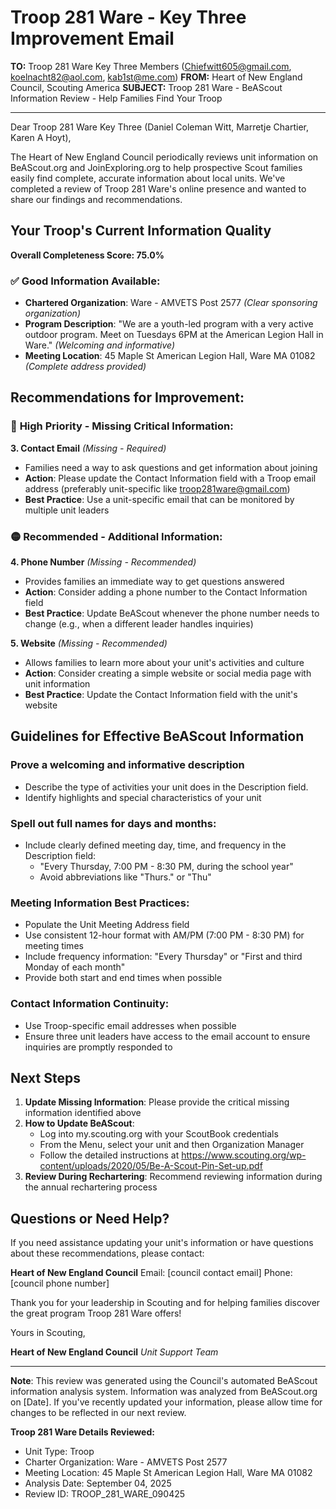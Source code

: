 # Troop 281 Ware - Key Three Improvement Email

**TO:** Troop 281 Ware Key Three Members (Chiefwitt605@gmail.com, koelnacht82@aol.com, kab1st@me.com)
**FROM:** Heart of New England Council, Scouting America
**SUBJECT:** Troop 281 Ware - BeAScout Information Review - Help Families Find Your Troop

---

Dear Troop 281 Ware Key Three (Daniel Coleman Witt, Marretje  Chartier, Karen A Hoyt),

The Heart of New England Council periodically reviews unit information on BeAScout.org and JoinExploring.org to help prospective Scout families easily find complete, accurate information about local units. We've completed a review of Troop 281 Ware's online presence and wanted to share our findings and recommendations.

## Your Troop's Current Information Quality

**Overall Completeness Score: 75.0%**

### ✅ **Good Information Available:**
- **Chartered Organization**: Ware - AMVETS Post 2577 *(Clear sponsoring organization)*
- **Program Description**: "We are a youth-led program with a very active outdoor program. Meet on Tuesdays 6PM at the American Legion Hall in Ware." *(Welcoming and informative)*
- **Meeting Location**: 45 Maple St American Legion Hall, Ware MA 01082 *(Complete address provided)*

## Recommendations for Improvement:

### 🔴 **High Priority - Missing Critical Information:**

**3. Contact Email** *(Missing - Required)*
- Families need a way to ask questions and get information about joining
- **Action**: Please update the Contact Information field with a Troop email address (preferably unit-specific like troop281ware@gmail.com)
- **Best Practice**: Use a unit-specific email that can be monitored by multiple unit leaders

### 🟡 **Recommended - Additional Information:**

**4. Phone Number** *(Missing - Recommended)*
- Provides families an immediate way to get questions answered
- **Action**: Consider adding a phone number to the Contact Information field
- **Best Practice**: Update BeAScout whenever the phone number needs to change (e.g., when a different leader handles inquiries)

**5. Website** *(Missing - Recommended)*
- Allows families to learn more about your unit's activities and culture
- **Action**: Consider creating a simple website or social media page with unit information
- **Best Practice**: Update the Contact Information field with the unit's website

## Guidelines for Effective BeAScout Information

### **Prove a welcoming and informative description**
- Describe the type of activities your unit does in the Description field.
- Identify highlights and special characteristics of your unit

### **Spell out full names for days and months:**
- Include clearly defined meeting day, time, and frequency in the Description field:
  - "Every Thursday, 7:00 PM - 8:30 PM, during the school year"
  - Avoid abbreviations like "Thurs." or "Thu"

### **Meeting Information Best Practices:**
- Populate the Unit Meeting Address field
- Use consistent 12-hour format with AM/PM (7:00 PM - 8:30 PM) for meeting times
- Include frequency information: "Every Thursday" or "First and third Monday of each month"
- Provide both start and end times when possible

### **Contact Information Continuity:**
- Use Troop-specific email addresses when possible
- Ensure three unit leaders have access to the email account to ensure inquiries are promptly responded to

## Next Steps

1. **Update Missing Information**: Please provide the critical missing information identified above
2. **How to Update BeAScout**: 
   - Log into my.scouting.org with your ScoutBook credentials
   - From the Menu, select your unit and then Organization Manager
   - Follow the detailed instructions at
     https://www.scouting.org/wp-content/uploads/2020/05/Be-A-Scout-Pin-Set-up.pdf
3. **Review During Rechartering**: Recommend reviewing information during the annual rechartering process

## Questions or Need Help?

If you need assistance updating your unit's information or have questions about these recommendations, please contact:

**Heart of New England Council**
Email: [council contact email]
Phone: [council phone number]

Thank you for your leadership in Scouting and for helping families discover the great program Troop 281 Ware offers!

Yours in Scouting,

**Heart of New England Council**
*Unit Support Team*

---

**Note**: This review was generated using the Council's automated BeAScout information analysis system. Information was analyzed from BeAScout.org on [Date]. If you've recently updated your information, please allow time for changes to be reflected in our next review.

**Troop 281 Ware Details Reviewed:**
- Unit Type: Troop
- Charter Organization: Ware - AMVETS Post 2577
- Meeting Location: 45 Maple St American Legion Hall, Ware MA 01082
- Analysis Date: September 04, 2025
- Review ID: TROOP_281_WARE_090425